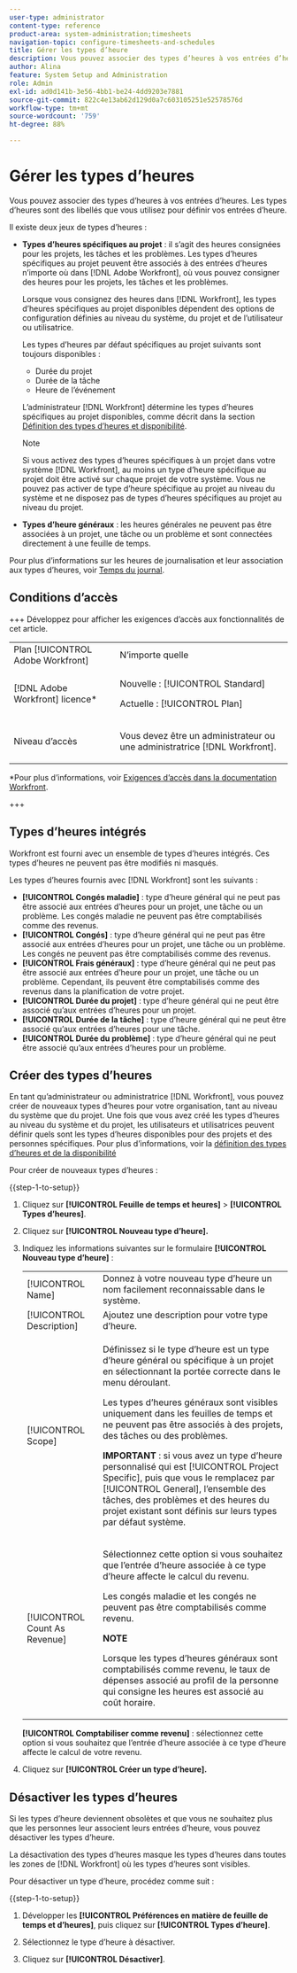 ```yaml
---
user-type: administrator
content-type: reference
product-area: system-administration;timesheets
navigation-topic: configure-timesheets-and-schedules
title: Gérer les types d’heure
description: Vous pouvez associer des types d’heures à vos entrées d’heures. Les types d’heures sont des libellés que vous utilisez pour définir vos entrées d’heure.
author: Alina
feature: System Setup and Administration
role: Admin
exl-id: ad0d141b-3e56-4bb1-be24-4dd9203e7881
source-git-commit: 822c4e13ab62d129d0a7c603105251e52578576d
workflow-type: tm+mt
source-wordcount: '759'
ht-degree: 88%

---
```


# Gérer les types d’heures

<!--Audited: 07/2024-->

<!--DON'T DELETE, DRAFT OR HIDE THIS ARTICLE. IT IS LINKED TO THE PRODUCT, THROUGH THE CONTEXT SENSITIVE HELP LINKS. 
**Linked to Creating Billing Record-->

Vous pouvez associer des types d’heures à vos entrées d’heures. Les types d’heures sont des libellés que vous utilisez pour définir vos entrées d’heure.

Il existe deux jeux de types d’heures :

* **Types d’heures spécifiques au projet** : il s’agit des heures consignées pour les projets, les tâches et les problèmes. Les types d’heures spécifiques au projet peuvent être associés à des entrées d’heures n’importe où dans [!DNL Adobe Workfront], où vous pouvez consigner des heures pour les projets, les tâches et les problèmes.

  Lorsque vous consignez des heures dans [!DNL Workfront], les types d’heures spécifiques au projet disponibles dépendent des options de configuration définies au niveau du système, du projet et de l’utilisateur ou utilisatrice.

  Les types d’heures par défaut spécifiques au projet suivants sont toujours disponibles :

   * Durée du projet
   * Durée de la tâche
   * Heure de l’événement

  L’administrateur [!DNL Workfront] détermine les types d’heures spécifiques au projet disponibles, comme décrit dans la section [Définition des types d’heures et disponibilité](../../../timesheets/create-and-manage-timesheets/define-hour-types-and-availability.md).

  >[!NOTE]
  >
  >Si vous activez des types d’heures spécifiques à un projet dans votre système [!DNL Workfront], au moins un type d’heure spécifique au projet doit être activé sur chaque projet de votre système. Vous ne pouvez pas activer de type d’heure spécifique au projet au niveau du système et ne disposez pas de types d’heures spécifiques au projet au niveau du projet.

* **Types d’heure généraux** : les heures générales ne peuvent pas être associées à un projet, une tâche ou un problème et sont connectées directement à une feuille de temps.

Pour plus d’informations sur les heures de journalisation et leur association aux types d’heures, voir [Temps du journal](/help/quicksilver/timesheets/create-and-manage-timesheets/log-time.md).

## Conditions d’accès

+++ Développez pour afficher les exigences d’accès aux fonctionnalités de cet article.

<table style="table-layout:auto"> 
 <col> 
 <col> 
 <tbody> 
  <tr> 
   <td role="rowheader">Plan [!UICONTROL Adobe Workfront]</td> 
   <td>N’importe quelle</td> 
  </tr> 
  <tr> 
   <td role="rowheader">[!DNL Adobe Workfront] licence*</td> 
   <td> <p>Nouvelle : [!UICONTROL Standard]</p>
   <p>Actuelle : [!UICONTROL Plan]</p></td> 
  </tr> 
  <tr> 
   <td role="rowheader">Niveau d’accès</td> 
   <td> <p>Vous devez être un administrateur ou une administratrice [!DNL Workfront].</p> <p> </td> 
  </tr> 
 </tbody> 
</table>

*Pour plus d’informations, voir [Exigences d’accès dans la documentation Workfront](/help/quicksilver/administration-and-setup/add-users/access-levels-and-object-permissions/access-level-requirements-in-documentation.md).

+++

## Types d’heures intégrés

Workfront est fourni avec un ensemble de types d’heures intégrés. Ces types d’heures ne peuvent pas être modifiés ni masqués.

Les types d’heures fournis avec [!DNL Workfront] sont les suivants :

* **[!UICONTROL Congés maladie]** : type d’heure général qui ne peut pas être associé aux entrées d’heures pour un projet, une tâche ou un problème. Les congés maladie ne peuvent pas être comptabilisés comme des revenus.
* **[!UICONTROL Congés]** : type d’heure général qui ne peut pas être associé aux entrées d’heures pour un projet, une tâche ou un problème. Les congés ne peuvent pas être comptabilisés comme des revenus.
* **[!UICONTROL Frais généraux]** : type d’heure général qui ne peut pas être associé aux entrées d’heure pour un projet, une tâche ou un problème. Cependant, ils peuvent être comptabilisés comme des revenus dans la planification de votre projet.
* **[!UICONTROL Durée du projet]** : type d’heure général qui ne peut être associé qu’aux entrées d’heures pour un projet.
* **[!UICONTROL Durée de la tâche]** : type d’heure général qui ne peut être associé qu’aux entrées d’heures pour une tâche.
* **[!UICONTROL Durée du problème]** : type d’heure général qui ne peut être associé qu’aux entrées d’heures pour un problème.

## Créer des types d’heures

En tant qu’administrateur ou administratrice [!DNL Workfront], vous pouvez créer de nouveaux types d’heures pour votre organisation, tant au niveau du système que du projet. Une fois que vous avez créé les types d’heures au niveau du système et du projet, les utilisateurs et utilisatrices peuvent définir quels sont les types d’heures disponibles pour des projets et des personnes spécifiques. Pour plus d’informations, voir la [définition des types d’heures et de la disponibilité](../../../timesheets/create-and-manage-timesheets/define-hour-types-and-availability.md)

Pour créer de nouveaux types d’heures :

{{step-1-to-setup}}

1. Cliquez sur **[!UICONTROL Feuille de temps et heures]** > **[!UICONTROL Types d’heures]**.

1. Cliquez sur **[!UICONTROL Nouveau type d’heure].**
1. Indiquez les informations suivantes sur le formulaire **[!UICONTROL Nouveau type d’heure]** :

   <table style="table-layout:auto"> 
    <col> 
    <col> 
    <tbody> 
     <tr> 
      <td role="rowheader">[!UICONTROL Name]</td> 
      <td>Donnez à votre nouveau type d’heure un nom facilement reconnaissable dans le système.</td> 
     </tr> 
     <tr> 
      <td role="rowheader">[!UICONTROL Description]</td> 
      <td>Ajoutez une description pour votre type d’heure.</td> 
     </tr> 
     <tr> 
      <td role="rowheader">[!UICONTROL Scope]</td> 
      <td> <p>Définissez si le type d’heure est un type d’heure général ou spécifique à un projet en sélectionnant la portée correcte dans le menu déroulant.</p> <p>Les types d’heures généraux sont visibles uniquement dans les feuilles de temps et ne peuvent pas être associés à des projets, des tâches ou des problèmes.</p> <p><b>IMPORTANT</b> : si vous avez un type d’heure personnalisé qui est [!UICONTROL Project Specific], puis que vous le remplacez par [!UICONTROL General], l’ensemble des tâches, des problèmes et des heures du projet existant sont définis sur leurs types par défaut système.</p> </td> 
     </tr> 
     <tr> 
      <td role="rowheader">[!UICONTROL Count As Revenue]</td> 
      <td><p>Sélectionnez cette option si vous souhaitez que l’entrée d’heure associée à ce type d’heure affecte le calcul du revenu.</p>
      <p>Les congés maladie et les congés ne peuvent pas être comptabilisés comme revenu.</p>
      <p><b>NOTE</b></p>
      <p>Lorsque les types d’heures généraux sont comptabilisés comme revenu, le taux de dépenses associé au profil de la personne qui consigne les heures est associé au coût horaire.  
      </td> 
     </tr> 
    </tbody> 
   </table>

   **[!UICONTROL Comptabiliser comme revenu]** : sélectionnez cette option si vous souhaitez que l’entrée d’heure associée à ce type d’heure affecte le calcul de votre revenu.

1. Cliquez sur **[!UICONTROL Créer un type d’heure].**

## Désactiver les types d’heures

Si les types d’heure deviennent obsolètes et que vous ne souhaitez plus que les personnes leur associent leurs entrées d’heure, vous pouvez désactiver les types d’heure.

La désactivation des types d’heures masque les types d’heures dans toutes les zones de [!DNL Workfront] où les types d’heures sont visibles.

Pour désactiver un type d’heure, procédez comme suit :

{{step-1-to-setup}}

1. Développer les **[!UICONTROL Préférences en matière de feuille de temps et d’heures]**, puis cliquez sur **[!UICONTROL Types d’heure]**.

1. Sélectionnez le type d’heure à désactiver.

1. Cliquez sur **[!UICONTROL Désactiver]**.
